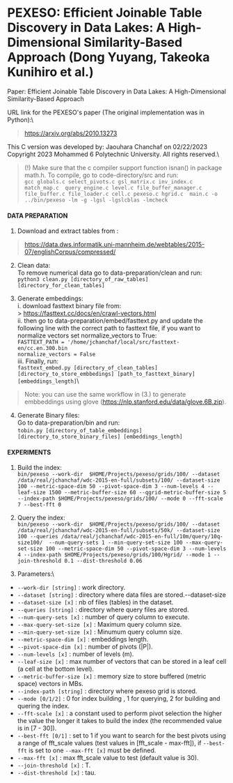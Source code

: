 # PEXESO: Efficient Joinable Table Discovery in Data Lakes: A High-Dimensional Similarity-Based Approach (Dong Yuyang, Takeoka Kunihiro et al.)
Paper: Efficient Joinable Table Discovery in Data Lakes: A High-Dimensional Similarity-Based Approach  

URL link for the PEXESO's paper (The original implementation was in Python):\
> https://arxiv.org/abs/2010.13273


This C version was developed by: Jaouhara Chanchaf on 02/22/2023
Copyright 2023 Mohammed 6 Polytechnic University. All rights reserved.\

> (!) Make sure that the c compiler support function isnan() in package math.h.
> To compile, go to code-directory/src and run:\
`gcc globals.c select_pivots.c gsl_matrix.c inv_index.c match_map.c  query_engine.c level.c file_buffer_manager.c file_buffer.c file_loader.c cell.c pexeso.c hgrid.c  main.c -o ../bin/pexeso -lm -g -lgsl -lgslcblas -lmcheck`


#### DATA PREPARATION
1. Download and extract tables from :
> https://data.dws.informatik.uni-mannheim.de/webtables/2015-07/englishCorpus/compressed/

2. Clean data: \
To remove numerical data go to data-preparation/clean and run:\
`python3 clean.py [directory_of_raw_tables] [directory_for_clean_tables]`

3. Generate embeddings: \
    i. download fasttext binary file from:\
        > https://fasttext.cc/docs/en/crawl-vectors.html \
    ii. then go to data-preparation/embed/fasttext.py and update the following line with the correct path to fasttext file, if you want to normalize vectors set normalize_vectors to True:\
        `FASTTEXT_PATH = '/home/jchanchaf/local/src/fasttext-en/cc.en.300.bin`\
        `normalize_vectors = False` \
    iii. Finally, run:\
        `fasttext_embed.py [directory_of_clean_tables] [directory_to_store_embbedings] [path_to_fasttext_binary] [embeddings_length]`\

> Note: you can use the same workflow in (3.) to generate embbeddings using glove (https://nlp.stanford.edu/data/glove.6B.zip).

4. Generate Binary files:\
Go to data-preparation/bin and run: \
`tobin.py [directory_of_table_embeddings] [directory_to_store_binary_files] [embeddings_length]`

#### EXPERIMENTS
1. Build the index:\
`bin/pexeso --work-dir  $HOME/Projects/pexeso/grids/100/ --dataset /data/real/jchanchaf/wdc-2015-en-full/subsets/100/ --dataset-size 100 --metric-space-dim 50 --pivot-space-dim 3 --num-levels 4 --leaf-size 1500 --metric-buffer-size 60 --qgrid-metric-buffer-size 5 --index-path $HOME/Projects/pexeso/grids/100/ --mode 0 --fft-scale 7 --best-fft 0`

2. Query the index:\
`bin/pexeso --work-dir  $HOME/Projects/pexeso/grids/100/ --dataset /data/real/jchanchaf/wdc-2015-en-full/subsets/50k/ --dataset-size 100 --queries /data/real/jchanchaf/wdc-2015-en-full/10m/query/10q-size100/  --num-query-sets 1 --min-query-set-size 100 --max-query-set-size 100 --metric-space-dim 50 --pivot-space-dim 3 --num-levels 4 --index-path $HOME/Projects/pexeso/grids/100/Hgrid/ --mode 1 --join-threshold 0.1 --dist-threshold 0.06`

3. Parameters:\
* `--work-dir [string]` : work directory.
* `--dataset [string]` : directory where data files are stored.--dataset-size
* `--dataset-size [x]` : nb of files (tables) in the dataset.
* `--queries [string]` : directory where query files are stored.
* `--num-query-sets [x]` : number of query column to execute.
* `--max-query-set-size [x]` : Maximum query column size.
* `--min-query-set-size [x]` : Minumum query column size.
* `--metric-space-dim [x]` : embeddings length.
* `--pivot-space-dim [x]` : number of pivots (|P|).
* `--num-levels [x]` : number of levels (m).
* `--leaf-size [x]` : max number of vectors that can be stored in a leaf cell (a cell at the bottom level).
* `--metric-buffer-size [x]` : memory size to store buffered (metric space) vectors in MBs.
* `--index-path [string]` : directory where pexeso grid is stored.
* `--mode [0/1/2]` : 0 for index building , 1 for querying, 2 for building and quering the index.
* `--fft-scale [x]` : a constant used to perform pivot selection the higher the value the longer it takes to build the index (the recommended value is in  [7 - 30]).
* `--best-fft [0/1]` : set to 1 if you want to search for the best pivots using a range of fft_scale values (test values in [fft_scale - max-fft]), if  `--best-fft` is set to one `--max-fft [x]` must be defined.
* `--max-fft [x]` : max fft_scale value to test (default value is 30).
* `--join-threshold [x]` : T.
* `--dist-threshold [x]` : tau.

